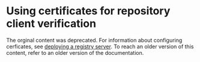 <!--[metadata]>
+++
title = "Using certificates for repository client verification"
description = "How to set up and use certificates with a registry to verify access"
keywords = ["Usage, registry, repository, client, root, certificate, docker, apache, ssl, tls, documentation, examples, articles,  tutorials"]
[menu.main]
parent = "mn_docker_hub"
weight = 7
+++
<![end-metadata]-->

# Using certificates for repository client verification

The orginal content was deprecated. For information about configuring
cerficates, see  [deploying a registry
server](http://docs.docker.com/registry/deploying/). To reach an older version
of this content, refer to an older version of the documentation. 
